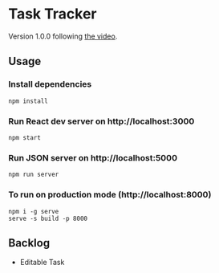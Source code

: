 # Task Tracker

Version 1.0.0 following [the video](https://www.youtube.com/watch?v=w7ejDZ8SWv8).

## Usage
### Install dependencies
```
npm install
```
### Run React dev server on http://localhost:3000
```
npm start
```
### Run JSON server on http://localhost:5000
``` 
npm run server
```
### To run on production mode (http://localhost:8000)
```
npm i -g serve
serve -s build -p 8000
```

## Backlog
* Editable Task
